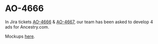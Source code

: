 # AO-4666

In Jira tickets [AO-4666](https://legacycom.atlassian.net/browse/AO-4666) & [AO-4667](https://legacycom.atlassian.net/browse/AO-4667), our team has been asked to develop 4 ads for Ancestry.com.  

Mockups [here](https://legacycom.atlassian.net/browse/JDT-232#icft=JDT-232).